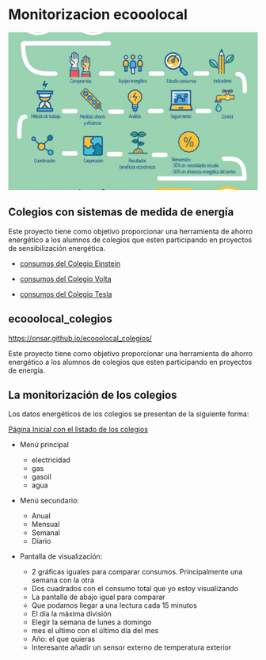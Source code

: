 # Monitorizacion ecooolocal

![](/docs/proceso.jpg)

## Colegios con sistemas de medida de energía

Este proyecto tiene como objetivo proporcionar una herramienta de ahorro energético a los alumnos de colegios que esten participando en proyectos de sensibilización energética.

* [consumos del Colegio Einstein](http://91.121.222.125/emoncms/dashboard/view?id=25)

* [consumos del Colegio Volta](http://91.121.222.125/emoncms/dashboard/view?id=25)

* [consumos del Colegio Tesla](http://91.121.222.125/emoncms/dashboard/view?id=25)


## ecooolocal_colegios

https://onsar.github.io/ecooolocal_colegios/

Este proyecto tiene como objetivo proporcionar una herramienta de ahorro energético a los alumnos de colegios que esten participando en proyectos de energía. 
## La monitorización de los colegios
Los datos energéticos de los colegios se presentan de la siguiente forma:

[Página Inicial con el listado de los colegios](https://onsar.github.io/ecooolocal_colegios/listado_colegios.html)

* Menú principal
    * electricidad 
    * gas
    * gasoil
    * agua
    
* Menú secundario:
    * Anual 
    * Mensual
    * Semanal 
    * Diario

* Pantalla de visualización:
    * 2 gráficas iguales para comparar consumos. Principalmente una semana con la otra
    * Dos cuadrados con el consumo total que yo estoy visualizando
    * La pantalla de abajo igual para comparar
    * Que podamos llegar a una lectura cada 15 minutos
    * El día la máxima división
    * Elegir la semana de lunes a domingo
    * mes el ultimo con el último día del mes
    * Año: el que quieras
    * Interesante añadir un sensor externo de temperatura exterior
